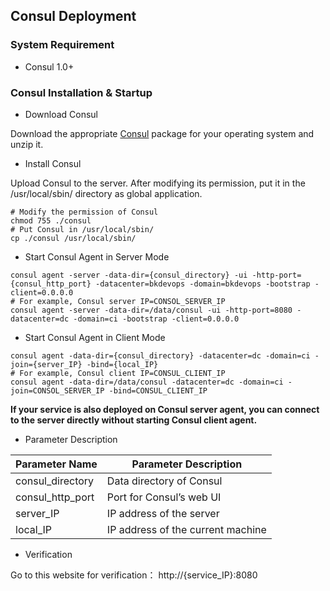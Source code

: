 ## Consul Deployment

### System Requirement

- Consul 1.0+

### Consul Installation & Startup

- Download Consul

Download the appropriate [Consul](https://releases.hashicorp.com/consul/1.0.2/) package for your operating system and unzip it.

- Install Consul

Upload Consul to the server. After modifying its permission, put it in the /usr/local/sbin/ directory as global application.

```shell
# Modify the permission of Consul
chmod 755 ./consul
# Put Consul in /usr/local/sbin/
cp ./consul /usr/local/sbin/
```

- Start Consul Agent in Server Mode

```shell
consul agent -server -data-dir={consul_directory} -ui -http-port={consul_http_port} -datacenter=bkdevops -domain=bkdevops -bootstrap -client=0.0.0.0
# For example, Consul server IP=CONSOL_SERVER_IP
consul agent -server -data-dir=/data/consul -ui -http-port=8080 -datacenter=dc -domain=ci -bootstrap -client=0.0.0.0
```

- Start Consul Agent in Client Mode

```shell
consul agent -data-dir={consul_directory} -datacenter=dc -domain=ci -join={server_IP} -bind={local_IP}
# For example, Consul client IP=CONSUL_CLIENT_IP
consul agent -data-dir=/data/consul -datacenter=dc -domain=ci -join=CONSOL_SERVER_IP -bind=CONSUL_CLIENT_IP
```

<b>If your service is also deployed on Consul server agent, you can connect to the server directly without starting Consul client agent.</b>

- Parameter Description

|   Parameter Name   |   Parameter Description     |
| ------------ | ---------------- |
|   consul_directory   |  Data directory of Consul   |
|   consul_http_port   |  Port for Consul’s web UI  |
|   server_IP   |  IP address of the server |
|   local_IP   |  IP address of the current machine |

- Verification

Go to this website for verification： http://{service_IP}:8080
